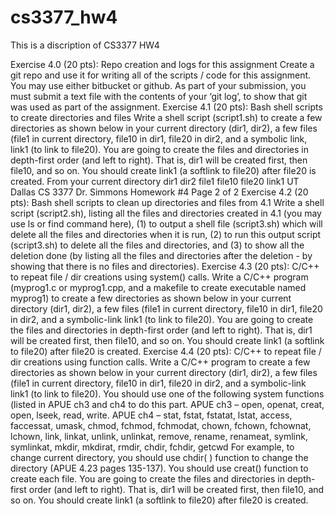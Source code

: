 # cs3377_hw4
This is a discription of CS3377 HW4

Exercise 4.0 (20 pts): Repo creation and logs for this assignment
Create a git repo and use it for writing all of the scripts / code for this assignment. You may use either
bitbucket or github. As part of your submission, you must submit a text file with the contents of your ‘git
log’, to show that git was used as part of the assignment.
Exercise 4.1 (20 pts): Bash shell scripts to create directories and files
Write a shell script (script1.sh) to create a few directories as shown below in your current directory (dir1,
dir2), a few files (file1 in current directory, file10 in dir1, file20 in dir2, and a symbolic link, link1 (to link
to file20).
You are going to create the files and directories in depth-first order (and left to right). That is, dir1 will be
created first, then file10, and so on. You should create link1 (a softlink to file20) after file20 is created.
From your current
directory
dir1 dir2 file1
file10 file20
link1
UT Dallas CS 3377 Dr. Simmons Homework #4 Page 2 of 2
Exercise 4.2 (20 pts): Bash shell scripts to clean up directories and files from 4.1
Write a shell script (script2.sh), listing all the files and directories created in 4.1 (you may use ls or find
command here), (1) to output a shell file (script3.sh) which will delete all the files and directories when it
is run, (2) to run this output script (script3.sh) to delete all the files and directories, and (3) to show all the
deletion done (by listing all the files and directories after the deletion - by showing that there is no files
and directories).
Exercise 4.3 (20 pts): C/C++ to repeat file / dir creations using system() calls.
Write a C/C++ program (myprog1.c or myprog1.cpp, and a makefile to create executable named
myprog1) to create a few directories as shown below in your current directory (dir1, dir2), a few files
(file1 in current directory, file10 in dir1, file20 in dir2, and a symbolic-link link1 (to link to file20).
You are going to create the files and directories in depth-first order (and left to right). That is, dir1 will be
created first, then file10, and so on. You should create link1 (a softlink to file20) after file20 is created.
Exercise 4.4 (20 pts): C/C++ to repeat file / dir creations using function calls.
Write a C/C++ program to create a few directories as shown below in your current directory (dir1, dir2), a
few files (file1 in current directory, file10 in dir1, file20 in dir2, and a symbolic-link link1 (to link to
file20).
You should use one of the following system functions (listed in APUE ch3 and ch4 to do this part.
APUE ch3 – open, openat, creat, open, lseek, read, write.
APUE ch4 – stat, fstat, fstatat, lstat, access, faccessat, umask, chmod, fchmod, fchmodat, chown, fchown,
fchownat, lchown, link, linkat, unlink, unlinkat, remove, rename, renameat, symlink, symlinkat, mkdir,
mkdirat, rmdir, chdir, fchdir, getcwd
For example, to change current directory, you should use chdir( ) function to change the directory (APUE
4.23 pages 135-137). You should use creat() function to create each file.
You are going to create the files and directories in depth-first order (and left to right). That is, dir1 will be
created first, then file10, and so on. You should create link1 (a softlink to file20) after file20 is created.

